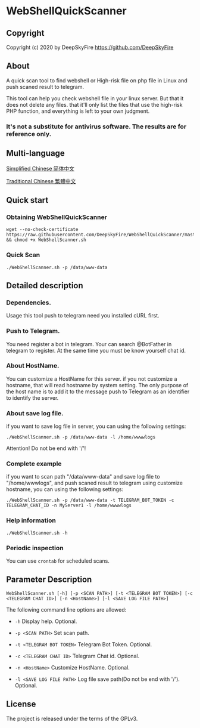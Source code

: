 WebShellQuickScanner
==============

Copyright
-------------
Copyright (c) 2020 by DeepSkyFire <https://github.com/DeepSkyFire>

About
--------------
A quick scan tool to find webshell or High-risk file on php file in Linux and push scaned result to telegram. 

This tool can help you check webshell file in your linux server. But that it does not delete any files. 
that it'll only list the files that use the high-risk PHP function, and everything is left to your own judgment. 

### It's not a substitute for antivirus software. The results are for reference only.

Multi-language
--------------

[Simplified Chinese 简体中文](https://www.vpstry.com/archives/555.html)

[Traditional Chinese 繁體中文](https://deepskyfire.com/sub/10.html)


Quick start
--------------

### Obtaining WebShellQuickScanner

    wget --no-check-certificate https://raw.githubusercontent.com/DeepSkyFire/WebShellQuickScanner/master/src/WebShellScanner.sh && chmod +x WebShellScanner.sh

### Quick Scan

    ./WebShellScanner.sh -p /data/www-data

Detailed description
--------------

### Dependencies.

Usage this tool push to telegram need you installed cURL first.

### Push to Telegram.

You need register a bot in telegram. Your can search @BotFather in telegram to register. 
At the same time you must be know yourself chat id.

### About HostName.

You can customize a HostName for this server. 
if you not customize a hostname, that will read hostname by system setting.
The only purpose of the host name is to add it to the message push to Telegram as an identifier to identify the server.

### About save log file.

if you want to save log file in server, you can using the following settings:

    ./WebShellScanner.sh -p /data/www-data -l /home/wwwwlogs

Attention! Do not be end with '/'!

### Complete example

if you want to scan path "/data/www-data" and save log file to "/home/wwwlogs", and push scaned result to telegram using customize hostname, you can using the following settings:

    ./WebShellScanner.sh -p /data/www-data -t TELEGRAM_BOT_TOKEN -c TELEGRAM_CHAT_ID -n MyServer1 -l /home/wwwwlogs

### Help information

    ./WebShellScanner.sh -h

### Periodic inspection

You can use `crontab` for scheduled scans.


Parameter Description
--------------

    WebShellScanner.sh [-h] [-p <SCAN PATH>] [-t <TELEGRAM BOT TOKEN>] [-c <TELEGRAM CHAT ID>] [-n <HostName>] [-l <SAVE LOG FILE PATH>]

The following command line options are allowed:

- `-h` Display help. Optional.

- `-p <SCAN PATH>` Set scan path.

- `-t <TELEGRAM BOT TOKEN>` Telegram Bot Token. Optional.

- `-c <TELEGRAM CHAT ID>` Telegram Chat id. Optional.

- `-n <HostName>` Customize HostName. Optional.

- `-l <SAVE LOG FILE PATH>` Log file save path(Do not be end with '/'). Optional.

License
--------------

The project is released under the terms of the GPLv3.
